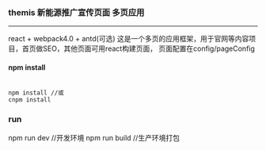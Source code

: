### themis 新能源推广宣传页面 多页应用
------
react + webpack4.0 + antd(可选)
这是一个多页的应用框架，用于官网等内容项目，首页做SEO，其他页面可用react构建页面，
页面配置在config/pageConfig



#### npm install
```

npm install //或
cnpm install
```

### run
npm run dev //开发环境
npm run build //生产环境打包


